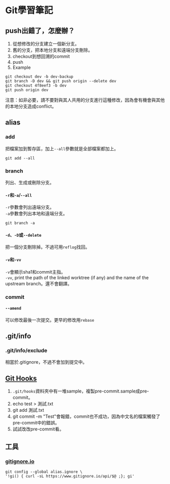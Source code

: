 # Git學習筆記

## push出錯了，怎麼辦？
1. 從想修改的分支建立一個新分支。
2. 舊的分支，把本地分支和遠端分支刪除。
3. checkout到想回溯的commit
4. push
5. Example
```
git checkout dev -b dev-backup
git branch -D dev && git push origin --delete dev
git checkout 4f8eef3 -b dev
git push origin dev
```
注意：如非必要，請不要對與其人共用的分支進行這種修改，因為會有機會與其他的本地分支造成conflict。

## alias

### add
把檔案加到暫存區，加上`--all`參數就是全部檔案都加上。 

```
git add --all
```

### branch
列出、生成或刪除分支。  
#### `-r`和`-a`/`--all`
`-r`參數會列出遠端分支。  
`-a`參數會列出本地和遠端分支。  
```
git branch -a
```
#### `-d`、`-D`或`--delete`
把一個分支刪除掉。不過可用`reflog`找回。  

#### `-v`和`-vv`  
`-v`會顯示sha1和commit主指。  
`-vv`, print the path of the linked worktree (if any) and the name of the upstream branch。還不會翻譯。

### commit
#### `--amend`
可以修改最後一次提交。更早的修改用`rebase`

## .git/info
### .git/info/exclude
相當於.gitignore，不過不會加到提交中。

## [Git Hooks](https://git-scm.com/book/zh-tw/v2/Customizing-Git-Git-Hooks)
1. `.git/hooks`資料夾中有一堆sample，複製pre-commit.sample成pre-commit。
2. echo test > 測試.txt
3. git add 測試.txt
4. git commit -m "Test"會報錯，commit也不成功，因為中文名的檔案觸發了pre-commit中的錯誤。
5. 試試改改pre-commit看。

## 工具
### [gitignore.io](https://docs.gitignore.io/install/command-line)
```
git config --global alias.ignore \
'!gi() { curl -sL https://www.gitignore.io/api/$@ ;}; gi'
```
